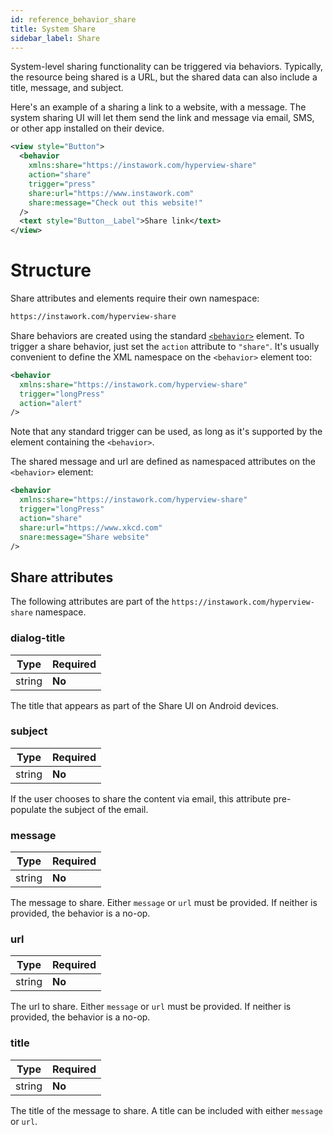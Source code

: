 ```yaml
---
id: reference_behavior_share
title: System Share
sidebar_label: Share
---
```


System-level sharing functionality can be triggered via behaviors. Typically, the resource being shared is a URL, but the shared data can also include a title, message, and subject.

Here's an example of a sharing a link to a website, with a message. The system sharing UI will let them send the link and message via email, SMS, or other app installed on their device.

```xml
<view style="Button">
  <behavior
    xmlns:share="https://instawork.com/hyperview-share"
    action="share"
    trigger="press"
    share:url="https://www.instawork.com"
    share:message="Check out this website!"
  />
  <text style="Button__Label">Share link</text>
</view>
```

# Structure

Share attributes and elements require their own namespace:

```html
https://instawork.com/hyperview-share
```

Share behaviors are created using the standard [`<behavior>`](/docs/reference_behavior) element. To trigger a share behavior, just set the `action` attribute to `"share"`. It's usually convenient to define the XML namespace on the `<behavior>` element too:

```xml
<behavior
  xmlns:share="https://instawork.com/hyperview-share"
  trigger="longPress"
  action="alert"
/>
```

Note that any standard trigger can be used, as long as it's supported by the element containing the `<behavior>`.

The shared message and url are defined as namespaced attributes on the `<behavior>` element:

```xml
<behavior
  xmlns:share="https://instawork.com/hyperview-share"
  trigger="longPress"
  action="share"
  share:url="https://www.xkcd.com"
  snare:message="Share website"
/>
```

## Share attributes

The following attributes are part of the `https://instawork.com/hyperview-share` namespace.

### dialog-title

| Type   | Required |
| ------ | -------- |
| string | **No**   |

The title that appears as part of the Share UI on Android devices.

### subject

| Type   | Required |
| ------ | -------- |
| string | **No**   |

If the user chooses to share the content via email, this attribute pre-populate the subject of the email.

### message

| Type   | Required |
| ------ | -------- |
| string | **No**   |

The message to share. Either `message` or `url` must be provided. If neither is provided, the behavior is a no-op.

### url

| Type   | Required |
| ------ | -------- |
| string | **No**   |

The url to share. Either `message` or `url` must be provided. If neither is provided, the behavior is a no-op.

### title

| Type   | Required |
| ------ | -------- |
| string | **No**   |

The title of the message to share. A title can be included with either `message` or `url`.
